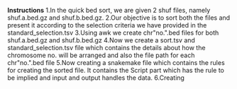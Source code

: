 **Instructions**
1.In the quick bed sort, we are given 2 shuf files, namely shuf.a.bed.gz and shuf.b.bed.gz. 
2.Our objective is to sort both the files and present it according to the selection criteria we have provided in the standard_selection.tsv
3.Using awk we create chr"no.".bed files for both shuf.a.bed.gz and shuf.b.bed.gz
4.Now we create a sort.tsv and standard_selection.tsv file which contains the details about how the chromosome no. will be arranged and also the file path for each chr"no.".bed file
5.Now creating a snakemake file which contains the rules for creating the sorted file. It contains the Script part which has the rule to be implied and input and output handles the data.
6.Creating   
